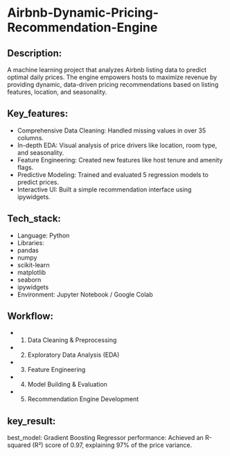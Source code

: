 # Airbnb-Dynamic-Pricing-Recommendation-Engine


## Description: 
  A machine learning project that analyzes Airbnb listing data to predict optimal daily prices.
  The engine empowers hosts to maximize revenue by providing dynamic, data-driven pricing
  recommendations based on listing features, location, and seasonality.



## Key_features:
  - Comprehensive Data Cleaning: Handled missing values in over 35 columns.
  - In-depth EDA: Visual analysis of price drivers like location, room type, and seasonality.
  - Feature Engineering: Created new features like host tenure and amenity flags.
  - Predictive Modeling: Trained and evaluated 5 regression models to predict prices.
  - Interactive UI: Built a simple recommendation interface using ipywidgets.

## Tech_stack:
  - Language: Python
  - Libraries:
  - pandas
  - numpy
  - scikit-learn
  - matplotlib
  - seaborn
  - ipywidgets
  - Environment: Jupyter Notebook / Google Colab

## Workflow:
  - 1. Data Cleaning & Preprocessing
  - 2. Exploratory Data Analysis (EDA)
  - 3. Feature Engineering
  - 4. Model Building & Evaluation
  - 5. Recommendation Engine Development

## key_result:
  best_model: Gradient Boosting Regressor
  performance: Achieved an R-squared (R²) score of 0.97, explaining 97% of the price variance.

